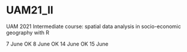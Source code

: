 # UAM21_II
UAM 2021 Intermediate course: spatial data analysis in socio-economic geography with R

7 June OK 
8 June OK 
14 June OK
15 June


